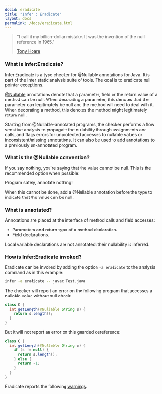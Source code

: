 ```yaml
---
docid: eradicate
title: "Infer : Eradicate"
layout: docs
permalink: /docs/eradicate.html
---
```



> "I call it my billion-dollar mistake. It was the invention of the null reference in 1965."
>
> [Tony Hoare](http://en.wikipedia.org/wiki/Tony_Hoare)


### What is Infer:Eradicate?

Infer:Eradicate is a type checker for @Nullable annotations for Java. It is part of the Infer static analysis suite of tools.
The goal is to eradicate null pointer exceptions.

<a href="https://developer.android.com/reference/android/support/annotation/Nullable.html">@Nullable</a>
annotations denote that a parameter, field or the return value of a method can be null.
When decorating a parameter, this denotes that the parameter can legitimately be null and the method will need to deal with it. When decorating a method, this denotes the method might legitimately return null.

Starting from @Nullable-annotated programs, the checker performs a flow sensitive analysis
to propagate the nullability through assignments and calls, and flags errors for
unprotected accesses to nullable values or inconsistent/missing annotations.
It can also be used to add annotations to a previously un-annotated program.

### What is the @Nullable convention?

If you say nothing, you're saying that the value cannot be null. This is the recommended option when possible:

Program safely, annotate nothing!

When this cannot be done, add a @Nullable annotation before the type to indicate that the value can be null.

### What is annotated?

Annotations are placed at the interface of method calls and field accesses:

- Parameters and return type of a method declaration.
- Field declarations.

Local variable declarations are not annotated: their nullability is inferred.

### How is Infer:Eradicate invoked?

Eradicate can be invoked by adding the option `-a eradicate` to the analysis command as in this example:

```bash
infer -a eradicate -- javac Test.java
```

The checker will report an error on the following program that accesses a nullable value without null check:

```java
class C {
  int getLength(@Nullable String s) {
    return s.length();
  }
}
```

But it will not report an error on this guarded dereference:

```java
class C {
  int getLength(@Nullable String s) {
    if (s != null) {
      return s.length();
    } else {
      return -1;
    }
  }
}
```

Eradicate reports the following [warnings](/docs/eradicate-warnings.html).
